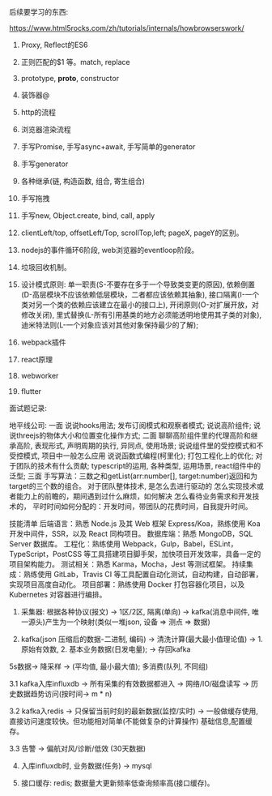 



后续要学习的东西:

https://www.html5rocks.com/zh/tutorials/internals/howbrowserswork/


1. Proxy, Reflect的ES6
2. 正则匹配的$1 等。match, replace
3. prototype, __proto__, constructor
4. 装饰器@
5. http的流程
6. 浏览器渲染流程
7. 手写Promise, 手写async+await, 手写简单的generator
8. 手写generator
9. 各种继承(链, 构造函数, 组合, 寄生组合)
10. 手写拖拽
11. 手写new, Object.create, bind, call, apply
12. clientLeft/top, offsetLeft/Top, scrollTop,left; pageX, pageY的区别。
13. nodejs的事件循环6阶段, web浏览器的eventloop阶段。
14. 垃圾回收机制。
15. 设计模式原则: 单一职责(S-不要存在多于一个导致类变更的原因), 依赖倒置(D-高层模块不应该依赖低层模块，二者都应该依赖其抽象), 接口隔离(I-一个类对另一个类的依赖应该建立在最小的接口上), 开闭原则(O-对扩展开放，对修改关闭), 里式替换(L-所有引用基类的地方必须能透明地使用其子类的对象), 迪米特法则(L-一个对象应该对其他对象保持最少的了解);

3. webpack插件
4. react原理
5. webworker
6. flutter


面试题记录:

地平线公司:
一面
  说说hooks用法; 
  发布订阅模式和观察者模式; 
  说说高阶组件; 
  说说threejs的物体大小和位置变化操作方式; 
二面
  聊聊高阶组件里的代理高阶和继承高阶, 表现形式, 声明周期的执行, 异同点, 使用场景;
  说说组件里的受控模式和不受控模式, 项目中一般怎么应用
  说说函数式编程(柯里化); 
  打包工程化上的优化;
  对于团队的技术有什么贡献;
  typescript的运用, 各种类型, 运用场景, react组件中的泛型;
三面
  手写算法：三数之和getList(arr:number[], target:number)返回和为target的三个数的组合。
  对于团队整体技术, 是怎么去进行驱动的
  怎么实现技术或者能力上的前瞻的，期间遇到过什么麻烦，如何解决
  怎么看待业务需求和开发技术的，
  平时时间如何分配的：开发时间，带团队的花费时间，自我提升时间。

技能清单
后端语言：熟悉 Node.js 及其 Web 框架 Express/Koa，熟练使用 Koa 开发中间件，SSR，以及 React 同构项目。
数据库端：熟悉 MongoDB，SQL Server 数据库。
工程化：熟练使用 Webpack，Gulp，Babel，ESLint，TypeScript，PostCSS 等工具搭建项目脚手架，加快项目开发效率，具备一定的项目架构能力。
测试相关：熟悉 Karma，Mocha，Jest 等测试框架。
持续集成：熟练使用 GitLab，Travis CI 等工具配置自动化测试，自动构建，自动部署，实现项目高度自动化。
项目部署：熟练使用 Docker 打包容器化项目，以及 Kubernetes 对容器进行编排。


1. 采集器: 根据各种协议(报文) -> 1区/2区, 隔离(单向) -> kafka(消息中间件, 唯一源头)产生为一个映射(类似一堆json, 设备 => 测点 => 数据)

2. kafka(json 压缩后的数据-二进制, 编码) -> 清洗计算(最大最小值理论值) -> 1. 原始有效数, 2. 基本业务数据(日发电量); -> 存回kafka

5s数据-> 降采样 -> (平均值, 最小最大值); 多消费(队列, 不同组)

3.1 kafka入库influxdb -> 所有采集的有效数据都进入 -> 网络/IO/磁盘读写 -> 历史数据趋势访问(按时间-> m * n)

3.2 kafka入redis -> 只保留当前时刻的最新数据(监控/实时) -> 一般做缓存使用, 直接访问速度较快。但功能相对简单(不能做复杂的计算操作) 基础信息,配置缓存。

3.3 告警 -> 偏航对风/诊断/低效 (30天数据)

4. 入库influxdb时, 业务数据(任务) -> mysql

5. 接口缓存: redis; 数据量大更新频率低查询频率高(接口缓存)。
























